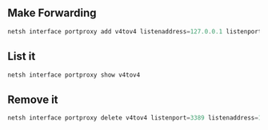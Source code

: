 ## Make Forwarding
```powershell
netsh interface portproxy add v4tov4 listenaddress=127.0.0.1 listenport=9000 connectaddress=192.168.0.10 connectport=80
```
## List it
```powershell
netsh interface portproxy show v4tov4
```

## Remove it
```powershell
netsh interface portproxy delete v4tov4 listenport=3389 listenaddress=127.0.0.1
```